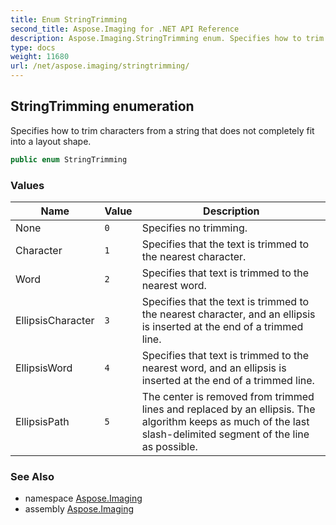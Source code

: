 ```yaml
---
title: Enum StringTrimming
second_title: Aspose.Imaging for .NET API Reference
description: Aspose.Imaging.StringTrimming enum. Specifies how to trim characters from a string that does not completely fit into a layout shape
type: docs
weight: 11680
url: /net/aspose.imaging/stringtrimming/
---
```

## StringTrimming enumeration

Specifies how to trim characters from a string that does not completely fit into a layout shape.

```csharp
public enum StringTrimming
```

### Values

| Name | Value | Description |
| --- | --- | --- |
| None | `0` | Specifies no trimming. |
| Character | `1` | Specifies that the text is trimmed to the nearest character. |
| Word | `2` | Specifies that text is trimmed to the nearest word. |
| EllipsisCharacter | `3` | Specifies that the text is trimmed to the nearest character, and an ellipsis is inserted at the end of a trimmed line. |
| EllipsisWord | `4` | Specifies that text is trimmed to the nearest word, and an ellipsis is inserted at the end of a trimmed line. |
| EllipsisPath | `5` | The center is removed from trimmed lines and replaced by an ellipsis. The algorithm keeps as much of the last slash-delimited segment of the line as possible. |

### See Also

* namespace [Aspose.Imaging](../../aspose.imaging/)
* assembly [Aspose.Imaging](../../)


